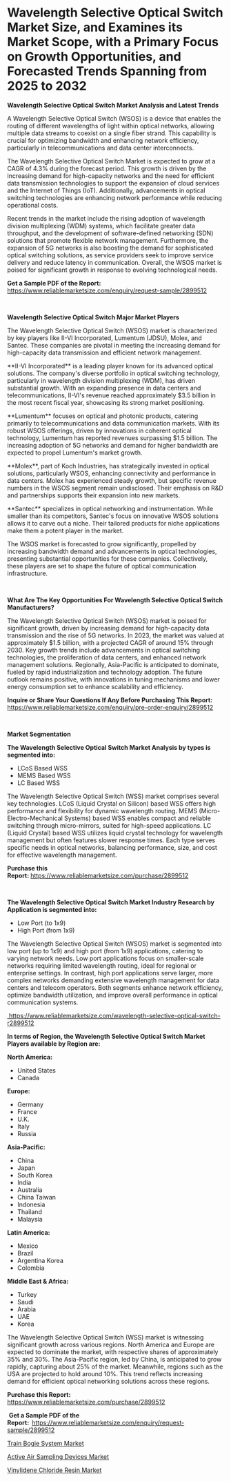 <p><h1>Wavelength Selective Optical Switch Market Size, and Examines its Market Scope, with a Primary Focus on Growth Opportunities, and Forecasted Trends Spanning from 2025 to 2032</h1></p><p><strong>Wavelength Selective Optical Switch Market Analysis and Latest Trends</strong></p>
<p><p>A Wavelength Selective Optical Switch (WSOS) is a device that enables the routing of different wavelengths of light within optical networks, allowing multiple data streams to coexist on a single fiber strand. This capability is crucial for optimizing bandwidth and enhancing network efficiency, particularly in telecommunications and data center interconnects.</p><p>The Wavelength Selective Optical Switch Market is expected to grow at a CAGR of 4.3% during the forecast period. This growth is driven by the increasing demand for high-capacity networks and the need for efficient data transmission technologies to support the expansion of cloud services and the Internet of Things (IoT). Additionally, advancements in optical switching technologies are enhancing network performance while reducing operational costs.</p><p>Recent trends in the market include the rising adoption of wavelength division multiplexing (WDM) systems, which facilitate greater data throughput, and the development of software-defined networking (SDN) solutions that promote flexible network management. Furthermore, the expansion of 5G networks is also boosting the demand for sophisticated optical switching solutions, as service providers seek to improve service delivery and reduce latency in communication. Overall, the WSOS market is poised for significant growth in response to evolving technological needs.</p></p>
<p><strong>Get a Sample PDF of the Report:&nbsp;</strong> <a href="https://www.reliablemarketsize.com/enquiry/request-sample/2899512?utm_campaign=1932&utm_medium=2&utm_source=Github&utm_content=ia&utm_term=16032025&utm_id=wavelength-selective-optical-switch">https://www.reliablemarketsize.com/enquiry/request-sample/2899512</a></p>
<p>&nbsp;</p>
<p><strong>Wavelength Selective Optical Switch Major Market Players</strong></p>
<p><p>The Wavelength Selective Optical Switch (WSOS) market is characterized by key players like II-VI Incorporated, Lumentum (JDSU), Molex, and Santec. These companies are pivotal in meeting the increasing demand for high-capacity data transmission and efficient network management.</p><p>**II-VI Incorporated** is a leading player known for its advanced optical solutions. The company's diverse portfolio in optical switching technology, particularly in wavelength division multiplexing (WDM), has driven substantial growth. With an expanding presence in data centers and telecommunications, II-VI's revenue reached approximately $3.5 billion in the most recent fiscal year, showcasing its strong market positioning.</p><p>**Lumentum** focuses on optical and photonic products, catering primarily to telecommunications and data communication markets. With its robust WSOS offerings, driven by innovations in coherent optical technology, Lumentum has reported revenues surpassing $1.5 billion. The increasing adoption of 5G networks and demand for higher bandwidth are expected to propel Lumentum's market growth.</p><p>**Molex**, part of Koch Industries, has strategically invested in optical solutions, particularly WSOS, enhancing connectivity and performance in data centers. Molex has experienced steady growth, but specific revenue numbers in the WSOS segment remain undisclosed. Their emphasis on R&D and partnerships supports their expansion into new markets.</p><p>**Santec** specializes in optical networking and instrumentation. While smaller than its competitors, Santec's focus on innovative WSOS solutions allows it to carve out a niche. Their tailored products for niche applications make them a potent player in the market.</p><p>The WSOS market is forecasted to grow significantly, propelled by increasing bandwidth demand and advancements in optical technologies, presenting substantial opportunities for these companies. Collectively, these players are set to shape the future of optical communication infrastructure.</p></p>
<p>&nbsp;</p>
<p><strong>What Are The Key Opportunities For Wavelength Selective Optical Switch Manufacturers?</strong></p>
<p><p>The Wavelength Selective Optical Switch (WSOS) market is poised for significant growth, driven by increasing demand for high-capacity data transmission and the rise of 5G networks. In 2023, the market was valued at approximately $1.5 billion, with a projected CAGR of around 15% through 2030. Key growth trends include advancements in optical switching technologies, the proliferation of data centers, and enhanced network management solutions. Regionally, Asia-Pacific is anticipated to dominate, fueled by rapid industrialization and technology adoption. The future outlook remains positive, with innovations in tuning mechanisms and lower energy consumption set to enhance scalability and efficiency.</p></p>
<p><strong>Inquire or Share Your Questions If Any Before Purchasing This Report:</strong> <a href="https://www.reliablemarketsize.com/enquiry/pre-order-enquiry/2899512?utm_campaign=1932&utm_medium=2&utm_source=Github&utm_content=ia&utm_term=16032025&utm_id=wavelength-selective-optical-switch">https://www.reliablemarketsize.com/enquiry/pre-order-enquiry/2899512</a></p>
<p>&nbsp;</p>
<p><strong>Market Segmentation</strong></p>
<p><strong>The Wavelength Selective Optical Switch Market Analysis by types is segmented into:</strong></p>
<p><ul><li>LCoS Based WSS</li><li>MEMS Based WSS</li><li>LC Based WSS</li></ul></p>
<p><p>The Wavelength Selective Optical Switch (WSS) market comprises several key technologies. LCoS (Liquid Crystal on Silicon) based WSS offers high performance and flexibility for dynamic wavelength routing. MEMS (Micro-Electro-Mechanical Systems) based WSS enables compact and reliable switching through micro-mirrors, suited for high-speed applications. LC (Liquid Crystal) based WSS utilizes liquid crystal technology for wavelength management but often features slower response times. Each type serves specific needs in optical networks, balancing performance, size, and cost for effective wavelength management.</p></p>
<p><strong>Purchase this Report:&nbsp;</strong><a href="https://www.reliablemarketsize.com/purchase/2899512?utm_campaign=1932&utm_medium=2&utm_source=Github&utm_content=ia&utm_term=16032025&utm_id=wavelength-selective-optical-switch">https://www.reliablemarketsize.com/purchase/2899512</a></p>
<p>&nbsp;</p>
<p><strong>The Wavelength Selective Optical Switch Market Industry Research by Application is segmented into:</strong></p>
<p><ul><li>Low Port (to 1x9)</li><li>High Port (from 1x9)</li></ul></p>
<p><p>The Wavelength Selective Optical Switch (WSOS) market is segmented into low port (up to 1x9) and high port (from 1x9) applications, catering to varying network needs. Low port applications focus on smaller-scale networks requiring limited wavelength routing, ideal for regional or enterprise settings. In contrast, high port applications serve larger, more complex networks demanding extensive wavelength management for data centers and telecom operators. Both segments enhance network efficiency, optimize bandwidth utilization, and improve overall performance in optical communication systems.</p></p>
<p><a href="https://www.reliablemarketsize.com/wavelength-selective-optical-switch-r2899512?utm_campaign=1932&utm_medium=2&utm_source=Github&utm_content=ia&utm_term=16032025&utm_id=wavelength-selective-optical-switch">&nbsp;https://www.reliablemarketsize.com/wavelength-selective-optical-switch-r2899512</a></p>
<p><strong>In terms of Region, the Wavelength Selective Optical Switch Market Players available by Region are:</strong></p>
<p>
    <p> <strong> North America: </strong>
        <ul>
            <li>United States</li>
            <li>Canada</li>
        </ul>
        </p> 
    <p> <strong> Europe: </strong>
        <ul>
            <li>Germany</li>
            <li>France</li>
            <li>U.K.</li>
            <li>Italy</li>
            <li>Russia</li>
        </ul>
        </p> 
    <p> <strong> Asia-Pacific: </strong>
        <ul>
            <li>China</li>
            <li>Japan</li>
            <li>South Korea</li>
            <li>India</li>
            <li>Australia</li>
            <li>China Taiwan</li>
            <li>Indonesia</li>
            <li>Thailand</li>
            <li>Malaysia</li>
        </ul>
        </p> 
    <p> <strong> Latin America: </strong>
        <ul>
            <li>Mexico</li>
            <li>Brazil</li>
            <li>Argentina Korea</li>
            <li>Colombia</li>
        </ul>
        </p> 
    <p> <strong> Middle East & Africa: </strong>
        <ul>
            <li>Turkey</li>
            <li>Saudi</li>
            <li>Arabia</li>
            <li>UAE</li>
            <li>Korea</li>
        </ul>
    </p>
    </p>
<p><p>The Wavelength Selective Optical Switch (WSS) market is witnessing significant growth across various regions. North America and Europe are expected to dominate the market, with respective shares of approximately 35% and 30%. The Asia-Pacific region, led by China, is anticipated to grow rapidly, capturing about 25% of the market. Meanwhile, regions such as the USA are projected to hold around 10%. This trend reflects increasing demand for efficient optical networking solutions across these regions.</p></p>
<p><strong>Purchase this Report: </strong><a href="https://www.reliablemarketsize.com/purchase/2899512?utm_campaign=1932&utm_medium=2&utm_source=Github&utm_content=ia&utm_term=16032025&utm_id=wavelength-selective-optical-switch">https://www.reliablemarketsize.com/purchase/2899512</a></p>
<p>&nbsp;<strong>Get a Sample PDF of the Report:&nbsp;&nbsp;</strong><a href="https://www.reliablemarketsize.com/enquiry/request-sample/2899512?utm_campaign=1932&utm_medium=2&utm_source=Github&utm_content=ia&utm_term=16032025&utm_id=wavelength-selective-optical-switch">https://www.reliablemarketsize.com/enquiry/request-sample/2899512</a></p>
<p><strong></strong></p>
<p><p><a href="https://github.com/fahieraudau9/Market-Research-Report-List-1/blob/main/train-bogie-system-market.md?utm_campaign=1932&utm_medium=2&utm_source=Github&utm_content=ia&utm_term=16032025&utm_id=wavelength-selective-optical-switch">Train Bogie System Market</a></p><p><a href="https://github.com/maikefelanc3/Market-Research-Report-List-1/blob/main/active-air-sampling-devices-market.md?utm_campaign=1932&utm_medium=2&utm_source=Github&utm_content=ia&utm_term=16032025&utm_id=wavelength-selective-optical-switch">Active Air Sampling Devices Market</a></p><p><a href="https://github.com/vimar16th/Market-Research-Report-List-7/blob/main/vinylidene-chloride-resin-market.md?utm_campaign=1932&utm_medium=2&utm_source=Github&utm_content=ia&utm_term=16032025&utm_id=wavelength-selective-optical-switch">Vinylidene Chloride Resin Market</a></p></p>